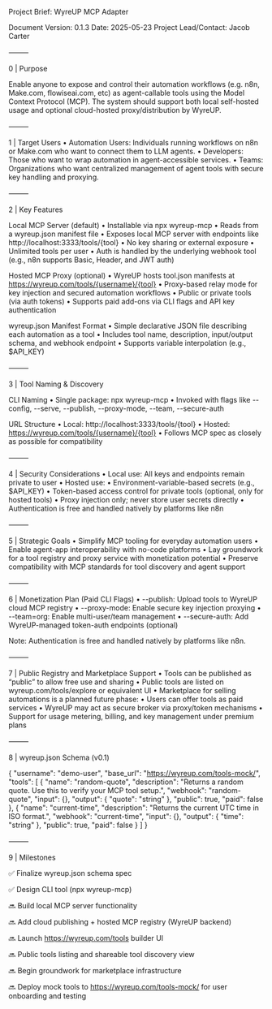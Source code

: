 Project Brief: WyreUP MCP Adapter

Document Version: 0.1.3
Date: 2025-05-23
Project Lead/Contact: Jacob Carter

⸻

0 | Purpose

Enable anyone to expose and control their automation workflows (e.g. n8n, Make.com, flowiseai.com, etc) as agent-callable tools using the Model Context Protocol (MCP). The system should support both local self-hosted usage and optional cloud-hosted proxy/distribution by WyreUP.

⸻

1 | Target Users
	•	Automation Users: Individuals running workflows on n8n or Make.com who want to connect them to LLM agents.
	•	Developers: Those who want to wrap automation in agent-accessible services.
	•	Teams: Organizations who want centralized management of agent tools with secure key handling and proxying.

⸻

2 | Key Features

Local MCP Server (default)
	•	Installable via npx wyreup-mcp
	•	Reads from a wyreup.json manifest file
	•	Exposes local MCP server with endpoints like http://localhost:3333/tools/{tool}
	•	No key sharing or external exposure
	•	Unlimited tools per user
	•	Auth is handled by the underlying webhook tool (e.g., n8n supports Basic, Header, and JWT auth)

Hosted MCP Proxy (optional)
	•	WyreUP hosts tool.json manifests at https://wyreup.com/tools/{username}/{tool}
	•	Proxy-based relay mode for key injection and secured automation workflows
	•	Public or private tools (via auth tokens)
	•	Supports paid add-ons via CLI flags and API key authentication

wyreup.json Manifest Format
	•	Simple declarative JSON file describing each automation as a tool
	•	Includes tool name, description, input/output schema, and webhook endpoint
	•	Supports variable interpolation (e.g., $API_KEY)

⸻

3 | Tool Naming & Discovery

CLI Naming
	•	Single package: npx wyreup-mcp
	•	Invoked with flags like --config, --serve, --publish, --proxy-mode, --team, --secure-auth

URL Structure
	•	Local: http://localhost:3333/tools/{tool}
	•	Hosted: https://wyreup.com/tools/{username}/{tool}
	•	Follows MCP spec as closely as possible for compatibility

⸻

4 | Security Considerations
	•	Local use: All keys and endpoints remain private to user
	•	Hosted use:
	•	Environment-variable-based secrets (e.g., $API_KEY)
	•	Token-based access control for private tools (optional, only for hosted tools)
	•	Proxy injection only; never store user secrets directly
	•	Authentication is free and handled natively by platforms like n8n

⸻

5 | Strategic Goals
	•	Simplify MCP tooling for everyday automation users
	•	Enable agent-app interoperability with no-code platforms
	•	Lay groundwork for a tool registry and proxy service with monetization potential
	•	Preserve compatibility with MCP standards for tool discovery and agent support

⸻

6 | Monetization Plan (Paid CLI Flags)
	•	--publish: Upload tools to WyreUP cloud MCP registry
	•	--proxy-mode: Enable secure key injection proxying
	•	--team=org: Enable multi-user/team management
	•	--secure-auth: Add WyreUP-managed token-auth endpoints (optional)

Note: Authentication is free and handled natively by platforms like n8n.

⸻

7 | Public Registry and Marketplace Support
	•	Tools can be published as “public” to allow free use and sharing
	•	Public tools are listed on wyreup.com/tools/explore or equivalent UI
	•	Marketplace for selling automations is a planned future phase:
	•	Users can offer tools as paid services
	•	WyreUP may act as secure broker via proxy/token mechanisms
	•	Support for usage metering, billing, and key management under premium plans

⸻

8 | wyreup.json Schema (v0.1)

{
  "username": "demo-user",
  "base_url": "https://wyreup.com/tools-mock/",
  "tools": [
    {
      "name": "random-quote",
      "description": "Returns a random quote. Use this to verify your MCP tool setup.",
      "webhook": "random-quote",
      "input": {},
      "output": {
        "quote": "string"
      },
      "public": true,
      "paid": false
    },
    {
      "name": "current-time",
      "description": "Returns the current UTC time in ISO format.",
      "webhook": "current-time",
      "input": {},
      "output": {
        "time": "string"
      },
      "public": true,
      "paid": false
    }
  ]
}

⸻

9 | Milestones

✅ Finalize wyreup.json schema spec

✅ Design CLI tool (npx wyreup-mcp)

🔜 Build local MCP server functionality

🔜 Add cloud publishing + hosted MCP registry (WyreUP backend)

🔜 Launch https://wyreup.com/tools builder UI

🔜 Public tools listing and shareable tool discovery view

🔜 Begin groundwork for marketplace infrastructure

🔜 Deploy mock tools to https://wyreup.com/tools-mock/ for user onboarding and testing
